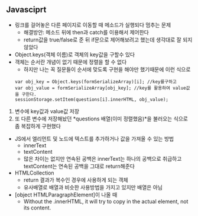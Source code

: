 Javasciprt
----------
* 링크를 걸어놓은 다른 페이지로 이동할 때 메소드가 실행되다 멈추는 문제
    * 해결방안: 메소드 뒤에 then과 catch를 이용해서 제어한다
    * return값을 true/false로 준 뒤 if문으로 제어해보려고 했는데 생각대로 잘 되지 않았다
* Object.keys(객체 이름)로 객체의 key값을 구할수 있다
* 객체는 순서란 개념이 없기 때문에 정렬을 할 수 없다
    * 하지만 나는 꼭 질문들이 순서에 맞도록 구현을 해야만 했기때문에 이런 식으로
    ```
    var obj_key = Object.keys(formSerializeArray)[i]; //key를구하고
    var obj_value = formSerializeArray[obj_key]; //key를 활용하여 value값을 구한다.
    sessionStorage.setItem(questions[i].innerHTML, obj_value);
    ```
1. 변수에 key값과 value값 저장
2. 또 다른 변수에 저장해놨던 *questions 배열(이미 정렬했음)*을 불러오는 식으로 좀 복잡하게 구현했다
* JS에서 엘리먼트 및 노드에 텍스트를 추가하거나 값을 가져올 수 있는 방법
    * innerText
    * textContent
    * 많은 차이는 없지만 연속된 공백은 innerText는 하나의 공백으로 취급하고 textContent는 연속된 공백을 그대로 return해준다
* HTMLCollection
    * return 결과가 복수인 경우에 사용하게 되는 객체
    * 유사배열로 배열과 비슷한 사용방법을 가지고 있지만 배열은 아님
* [object HTMLParagraphElement]이 나올 때
    * Without the .innerHTML, it will try to copy in the actual element, not its content.